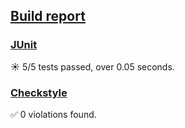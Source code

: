 ## [Build report](https://my-jenkins-instance/job/build/130/)

### [JUnit](https://my-jenkins-instance/job/build/130/testReport/)

:sunny: 5/5 tests passed, over 0.05 seconds.

### [Checkstyle](https://my-jenkins-instance/job/build/130/checkstyleResult/)

:white_check_mark: 0 violations found.
